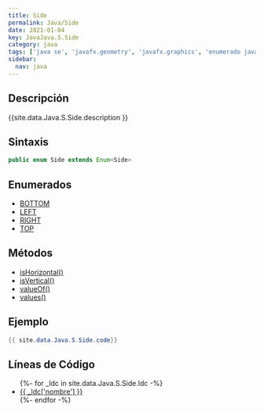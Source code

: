 ```yaml
---
title: Side
permalink: Java/Side
date: 2021-01-04
key: JavaJava.S.Side
category: java
tags: ['java se', 'javafx.geometry', 'javafx.graphics', 'enumerado java', 'JavaFX 2.0']
sidebar: 
  nav: java
---
```


## Descripción
{{site.data.Java.S.Side.description }}

## Sintaxis
~~~java
public enum Side extends Enum<Side>
~~~

## Enumerados
* [BOTTOM](/Java/Side/BOTTOM)
* [LEFT](/Java/Side/LEFT)
* [RIGHT](/Java/Side/RIGHT)
* [TOP](/Java/Side/TOP)

## Métodos
* [isHorizontal()](/Java/Side/isHorizontal)
* [isVertical()](/Java/Side/isVertical)
* [valueOf()](/Java/Side/valueOf)
* [values()](/Java/Side/values)

## Ejemplo
~~~java
{{ site.data.Java.S.Side.code}}
~~~

## Líneas de Código
<ul>
{%- for _ldc in site.data.Java.S.Side.ldc -%}
   <li>
       <a href="{{_ldc['url'] }}">{{ _ldc['nombre'] }}</a>
   </li>
{%- endfor -%}
</ul>
